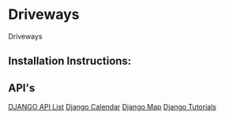 # Driveways
Driveways


## Installation Instructions: 
> 


## API's 

[DJANGO API List](https://github.com/wsvincent/awesome-django)
[Django Calendar](https://github.com/llazzaro/django-scheduler)
[Django Map](https://github.com/madisona/django-google-maps)
[Django Tutorials](https://github.com/wsvincent/awesome-django#educational)
